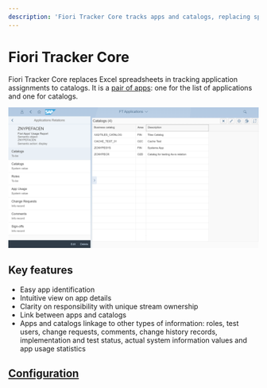 ```yaml
---
description: 'Fiori Tracker Core tracks apps and catalogs, replacing spreadsheets. Links apps to catalogs and other data extensions.'
---
```

# Fiori Tracker Core

Fiori Tracker Core replaces Excel spreadsheets in tracking application assignments to catalogs. It is a [pair of apps](core-apps.md): one for the list of applications and one for catalogs.

[![](res/ftcor-apps.png)](res/ftcor-apps.png)
## Key features
- Easy app identification 
- Intuitive view on app details 
- Clarity on responsibility with unique stream ownership
- Link between apps and catalogs
- Apps and catalogs linkage to other types of information: roles, test users, change requests, comments, change history records, implementation and test status, actual system information values and app usage statistics

## [Configuration](conf.md)



